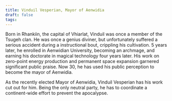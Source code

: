 ```yaml
---
title: Vinduil Vesperian, Mayor of Aenwidia
draft: false
tags:
---
```

Born in Rhankiin, the capital of Vhiarlat, Vinduil was once a member of the Tsugeh clan. He was once a genius diviner, but unfortunately suffered a serious accident during a instructional bout, crippling his cultivation. 5 years later, he enrolled in Aenwidian University, becoming an archmage, and earning his doctorate in magical technology four years later. His work on zero-point energy production and permanent space expansion garnered significant public praise. Now 30, he has used his public perception to become the mayor of Aenwidia.

As the recently elected Mayor of Aenwidia, Vinduil Vesperian has his work cut out for him. Being the only neutral party, he has to coordinate a continent-wide effort to prevent the apocalypse.